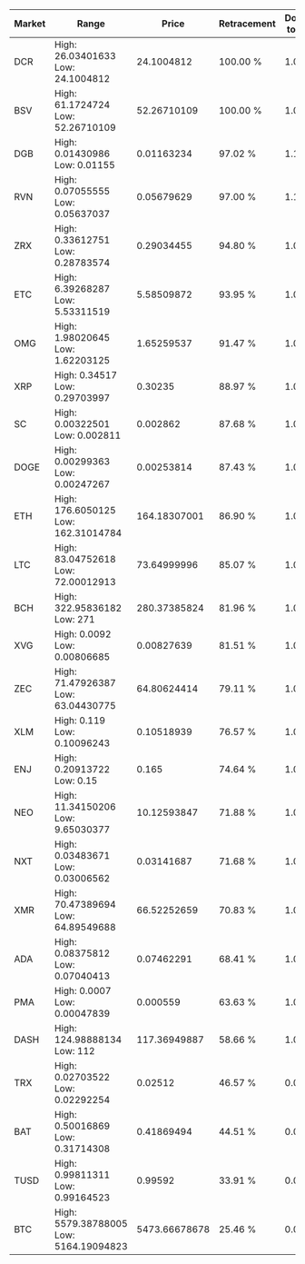 | Market | Range | Price| Retracement | Doubles to 50% |
| --- | --- | --- | --- | --- |
| DCR | High: 26.03401633<br />Low: 24.1004812 | 24.1004812 | 100.00 % | 1.04 |
| BSV | High: 61.1724724<br />Low: 52.26710109 | 52.26710109 | 100.00 % | 1.09 |
| DGB | High: 0.01430986<br />Low: 0.01155 | 0.01163234 | 97.02 % | 1.11 |
| RVN | High: 0.07055555<br />Low: 0.05637037 | 0.05679629 | 97.00 % | 1.12 |
| ZRX | High: 0.33612751<br />Low: 0.28783574 | 0.29034455 | 94.80 % | 1.07 |
| ETC | High: 6.39268287<br />Low: 5.53311519 | 5.58509872 | 93.95 % | 1.07 |
| OMG | High: 1.98020645<br />Low: 1.62203125 | 1.65259537 | 91.47 % | 1.09 |
| XRP | High: 0.34517<br />Low: 0.29703997 | 0.30235 | 88.97 % | 1.06 |
| SC | High: 0.00322501<br />Low: 0.002811 | 0.002862 | 87.68 % | 1.05 |
| DOGE | High: 0.00299363<br />Low: 0.00247267 | 0.00253814 | 87.43 % | 1.08 |
| ETH | High: 176.6050125<br />Low: 162.31014784 | 164.18307001 | 86.90 % | 1.03 |
| LTC | High: 83.04752618<br />Low: 72.00012913 | 73.64999996 | 85.07 % | 1.05 |
| BCH | High: 322.95836182<br />Low: 271 | 280.37385824 | 81.96 % | 1.06 |
| XVG | High: 0.0092<br />Low: 0.00806685 | 0.00827639 | 81.51 % | 1.04 |
| ZEC | High: 71.47926387<br />Low: 63.04430775 | 64.80624414 | 79.11 % | 1.04 |
| XLM | High: 0.119<br />Low: 0.10096243 | 0.10518939 | 76.57 % | 1.05 |
| ENJ | High: 0.20913722<br />Low: 0.15 | 0.165 | 74.64 % | 1.09 |
| NEO | High: 11.34150206<br />Low: 9.65030377 | 10.12593847 | 71.88 % | 1.04 |
| NXT | High: 0.03483671<br />Low: 0.03006562 | 0.03141687 | 71.68 % | 1.03 |
| XMR | High: 70.47389694<br />Low: 64.89549688 | 66.52252659 | 70.83 % | 1.02 |
| ADA | High: 0.08375812<br />Low: 0.07040413 | 0.07462291 | 68.41 % | 1.03 |
| PMA | High: 0.0007<br />Low: 0.00047839 | 0.000559 | 63.63 % | 1.05 |
| DASH | High: 124.98888134<br />Low: 112 | 117.36949887 | 58.66 % | 1.01 |
| TRX | High: 0.02703522<br />Low: 0.02292254 | 0.02512 | 46.57 % | 0.00 |
| BAT | High: 0.50016869<br />Low: 0.31714308 | 0.41869494 | 44.51 % | 0.00 |
| TUSD | High: 0.99811311<br />Low: 0.99164523 | 0.99592 | 33.91 % | 0.00 |
| BTC | High: 5579.38788005<br />Low: 5164.19094823 | 5473.66678678 | 25.46 % | 0.00 |
